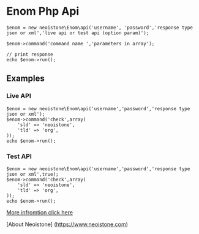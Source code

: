 # Enom Php Api 


```
$enom = new neoistone\Enom\api('username', 'password','response type json or xml','live api or test api (option param)');
```

```
$enom->command('command name ','parameters in array');
```

```
// print response
echo $enom->run();
```

## Examples ##
### Live API ###
```
$enom = new neoistone\Enom\api('username','password','response type json or xml');
$enom->command('check',array(
  	'sld' => 'neoistone',
  	'tld' => 'org',
));
echo $enom->run();
```


### Test API ###
```
$enom = new neoistone\Enom\api('username','password','response type json or xml',true);
$enom->command('check',array(
  	'sld' => 'neoistone',
  	'tld' => 'org',
));
echo $enom->run();
```
[More infromtion click here](https://www.enom.com/api/API%20topics/api_Check.htm)

[About Neoistone] (https://www.neoistone.com)
